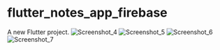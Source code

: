 # flutter_notes_app_firebase

A new Flutter project.
![Screenshot_4](https://user-images.githubusercontent.com/44892139/179222305-a72a5afe-b52d-48ee-82e9-187dd5dba53f.jpg)
![Screenshot_5](https://user-images.githubusercontent.com/44892139/179222313-19e9320b-b2e5-4b2b-a437-e4ab45a0c552.jpg)
![Screenshot_6](https://user-images.githubusercontent.com/44892139/179222321-9a291422-dc11-4119-ac7b-fa7c5dce4ccd.jpg)
![Screenshot_7](https://user-images.githubusercontent.com/44892139/179222331-85229d08-479c-4187-91a7-d65d4aaccd2d.jpg)
